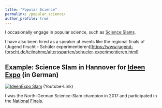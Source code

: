 ```yaml
---
title: "Popular Science"
permalink: /popular_science/
author_profile: true
---
```

I occasionally engage in popular science, such as [Science Slams](https://en.wikipedia.org/wiki/Science_slam).

I have also been hired as a speaker at events like the regional finals of (Jugend firscht - Schüler experimentieren)[https://www.jugend-forscht.de/teilnahme/alterssparten/schueler-experimentieren.html]

## Example: Science Slam in Hannover for [Ideen Expo](https://www.ideenexpo.de) (in German)
[![IdeenExpo Slam](http://img.youtube.com/vi/fWCu47XJIEM/0.jpg)](http://www.youtube.com/watch?v=fWCu47XJIEM "Video Title")
(Youtube-Link)

I was the North-German Science-Slam champion in 2017 and participated in the [National Finals](https://uol.de/aktuelles/artikel/ich-habe-den-besten-job-der-welt-2220).
